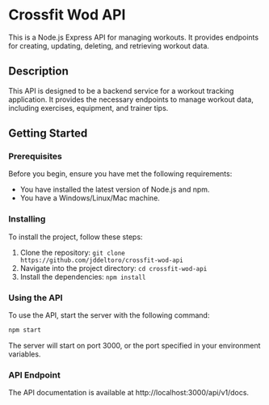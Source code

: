 
# Crossfit Wod API

This is a Node.js Express API for managing workouts. It provides endpoints for creating, updating, deleting, and retrieving workout data.

## Description

This API is designed to be a backend service for a workout tracking application. It provides the necessary endpoints to manage workout data, including exercises, equipment, and trainer tips.

## Getting Started

### Prerequisites

Before you begin, ensure you have met the following requirements:

* You have installed the latest version of Node.js and npm.
* You have a Windows/Linux/Mac machine.

### Installing

To install the project, follow these steps:

1. Clone the repository: `git clone https://github.com/jddeltoro/crossfit-wod-api`
2. Navigate into the project directory: `cd crossfit-wod-api`
3. Install the dependencies: `npm install`

### Using the API

To use the API, start the server with the following command:

```bash
npm start
```
The server will start on port 3000, or the port specified in your environment variables.

### API Endpoint

The API documentation is available at http://localhost:3000/api/v1/docs.

